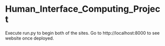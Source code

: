 # Human_Interface_Computing_Project

Execute run.py to begin both of the sites.
Go to http://localhost:8000 to see website once deployed.